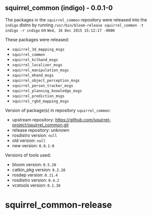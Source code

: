 ## squirrel_common (indigo) - 0.0.1-0

The packages in the `squirrel_common` repository were released into the `indigo` distro by running `/usr/bin/bloom-release squirrel_common -t indigo -r indigo` on `Wed, 16 Dec 2015 15:12:17 -0000`

These packages were released:
- `squirrel_3d_mapping_msgs`
- `squirrel_common`
- `squirrel_kclhand_msgs`
- `squirrel_localizer_msgs`
- `squirrel_manipulation_msgs`
- `squirrel_mhand_msgs`
- `squirrel_object_perception_msgs`
- `squirrel_person_tracker_msgs`
- `squirrel_planning_knowledge_msgs`
- `squirrel_prediction_msgs`
- `squirrel_rgbd_mapping_msgs`

Version of package(s) in repository `squirrel_common`:
- upstream repository: https://github.com/squirrel-project/squirrel_common.git
- release repository: unknown
- rosdistro version: `null`
- old version: `null`
- new version: `0.0.1-0`

Versions of tools used:
- bloom version: `0.5.20`
- catkin_pkg version: `0.2.10`
- rosdep version: `0.11.4`
- rosdistro version: `0.4.2`
- vcstools version: `0.1.38`


# squirrel_common-release
